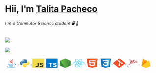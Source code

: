 # Hii, I'm <a href="https://talitapacheco.vercel.app/" target="_blank" rel="noopener noreferrer">Talita Pacheco</a>

###### I'm a Computer Science student 🖥️ 💙

![](https://komarev.com/ghpvc/?username=your-github-Talitapach&color=blue)

 <div>
  <a href="https://github.com/talitapach">
  <img height="180em" src="https://github-readme-stats.vercel.app/api/top-langs/?username=Talitapach&layout=compact&theme=algolia&langs_count=7"/>
</div>
<div style="display: inline_block"><br>
  <img align="center" alt="Talita-Java" height="30" width="40" src="https://raw.githubusercontent.com/devicons/devicon/master/icons/java/java-original.svg">
  <img align="center" alt="Talita-Pyhton" height="30" width="40" src="https://raw.githubusercontent.com/devicons/devicon/master/icons/python/python-original.svg">
  <img align="center" alt="Talita-Js" height="30" width="40" src="https://raw.githubusercontent.com/devicons/devicon/master/icons/javascript/javascript-original.svg">
  <img align="center" alt="Talita-Js" height="30" width="40" src="https://raw.githubusercontent.com/devicons/devicon/master/icons/typescript/typescript-original.svg">
  <img align="center" alt="Talita-NJS" height="30" width="40" src="https://raw.githubusercontent.com/devicons/devicon/master/icons/nodejs/nodejs-original.svg">
  <img align="center" alt="Talita-React" height="30" width="40" src="https://raw.githubusercontent.com/devicons/devicon/master/icons/react/react-original.svg">
  <img align="center" alt="Talita-HTML" height="30" width="40" src="https://raw.githubusercontent.com/devicons/devicon/master/icons/html5/html5-original.svg">
  <img align="center" alt="Talita-CSS" height="30" width="40" src="https://raw.githubusercontent.com/devicons/devicon/master/icons/css3/css3-original.svg">
  <img align="center" alt="Talita-CSS" height="30" width="40" src="https://raw.githubusercontent.com/devicons/devicon/master/icons/git/git-original.svg">
  <img align="center" alt="Diego-csharp" height="30" width="40" src="https://raw.githubusercontent.com/devicons/devicon/master/icons/microsoftsqlserver/microsoftsqlserver-original.svg">
  <img align="center" alt="Diego-csharp" height="30" width="40" src="https://raw.githubusercontent.com/devicons/devicon/master/icons/firebase/firebase-original.svg">



</div>
